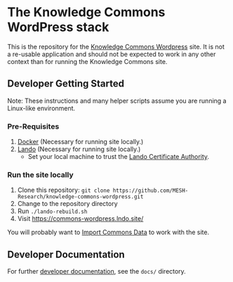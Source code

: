 # The Knowledge Commons WordPress stack

This is the repository for the [Knowledge Commons Wordpress](https://hcommons.org/) site. It is not a re-usable application and should not be expected to work in any other context than for running the Knowledge Commons site. 

## Developer Getting Started

Note: These instructions and many helper scripts assume you are running a Linux-like environment.

### Pre-Requisites

1. [Docker](https://www.docker.com/get-started/) (Necessary for running site locally.)
2. [Lando](https://lando.dev/download/) (Necessary for running site locally.)
   - Set your local machine to trust the [Lando Certificate Authority](https://lando.dev/blog/2020/03/20/5-things-to-do-after-you-install-lando.html).

### Run the site locally

1. Clone this repository: `git clone https://github.com/MESH-Research/knowledge-commons-wordpress.git`
2. Change to the repository directory
3. Run `./lando-rebuild.sh`
4. Visit https://commons-wordpress.lndo.site/

You will probably want to [Import Commons Data](docs/user-content.md) to work with the site.

## Developer Documentation

For further [developer documentation](docs/README.md), see the `docs/` directory.

